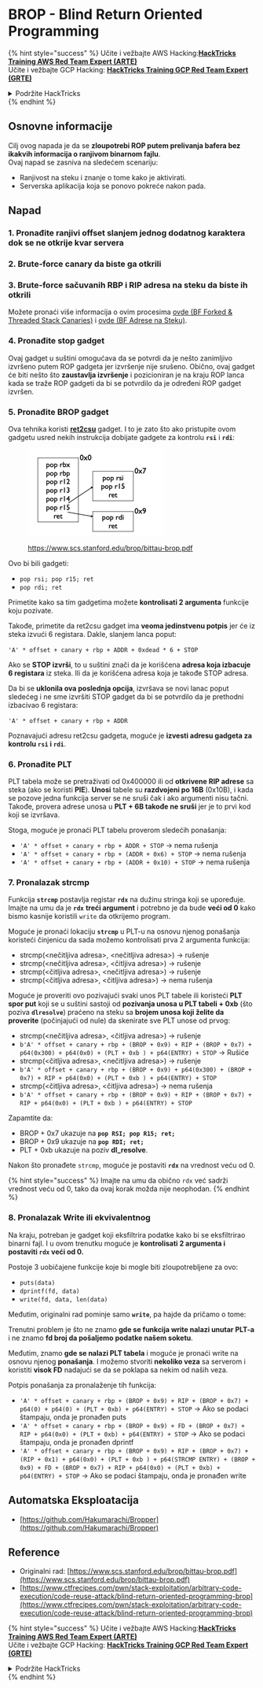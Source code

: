 # BROP - Blind Return Oriented Programming

{% hint style="success" %}
Učite i vežbajte AWS Hacking:<img src="../../.gitbook/assets/arte.png" alt="" data-size="line">[**HackTricks Training AWS Red Team Expert (ARTE)**](https://training.hacktricks.xyz/courses/arte)<img src="../../.gitbook/assets/arte.png" alt="" data-size="line">\
Učite i vežbajte GCP Hacking: <img src="../../.gitbook/assets/grte.png" alt="" data-size="line">[**HackTricks Training GCP Red Team Expert (GRTE)**<img src="../../.gitbook/assets/grte.png" alt="" data-size="line">](https://training.hacktricks.xyz/courses/grte)

<details>

<summary>Podržite HackTricks</summary>

* Proverite [**planove pretplate**](https://github.com/sponsors/carlospolop)!
* **Pridružite se** 💬 [**Discord grupi**](https://discord.gg/hRep4RUj7f) ili [**telegram grupi**](https://t.me/peass) ili **pratite** nas na **Twitteru** 🐦 [**@hacktricks\_live**](https://twitter.com/hacktricks\_live)**.**
* **Podelite hakerske trikove slanjem PR-ova na** [**HackTricks**](https://github.com/carlospolop/hacktricks) i [**HackTricks Cloud**](https://github.com/carlospolop/hacktricks-cloud) github repozitorijume.

</details>
{% endhint %}

## Osnovne informacije

Cilj ovog napada je da se **zloupotrebi ROP putem prelivanja bafera bez ikakvih informacija o ranjivom binarnom fajlu**.\
Ovaj napad se zasniva na sledećem scenariju:

* Ranjivost na steku i znanje o tome kako je aktivirati.
* Serverska aplikacija koja se ponovo pokreće nakon pada.

## Napad

### **1. Pronađite ranjivi offset** slanjem jednog dodatnog karaktera dok se ne otkrije kvar servera

### **2. Brute-force canary** da biste ga otkrili

### **3. Brute-force sačuvanih RBP i RIP** adresa na steku da biste ih otkrili

Možete pronaći više informacija o ovim procesima [ovde (BF Forked & Threaded Stack Canaries)](../common-binary-protections-and-bypasses/stack-canaries/bf-forked-stack-canaries.md) i [ovde (BF Adrese na Steku)](../common-binary-protections-and-bypasses/pie/bypassing-canary-and-pie.md).

### **4. Pronađite stop gadget**

Ovaj gadget u suštini omogućava da se potvrdi da je nešto zanimljivo izvršeno putem ROP gadgeta jer izvršenje nije srušeno. Obično, ovaj gadget će biti nešto što **zaustavlja izvršenje** i pozicioniran je na kraju ROP lanca kada se traže ROP gadgeti da bi se potvrdilo da je određeni ROP gadget izvršen.

### **5. Pronađite BROP gadget**

Ova tehnika koristi [**ret2csu**](ret2csu.md) gadget. I to je zato što ako pristupite ovom gadgetu usred nekih instrukcija dobijate gadgete za kontrolu **`rsi`** i **`rdi`**:

<figure><img src="../../.gitbook/assets/image (1) (1) (1) (1) (1) (1) (1) (1).png" alt="" width="278"><figcaption><p><a href="https://www.scs.stanford.edu/brop/bittau-brop.pdf">https://www.scs.stanford.edu/brop/bittau-brop.pdf</a></p></figcaption></figure>

Ovo bi bili gadgeti:

* `pop rsi; pop r15; ret`
* `pop rdi; ret`

Primetite kako sa tim gadgetima možete **kontrolisati 2 argumenta** funkcije koju pozivate.

Takođe, primetite da ret2csu gadget ima **veoma jedinstvenu potpis** jer će iz steka izvući 6 registara. Dakle, slanjem lanca poput:

`'A' * offset + canary + rbp + ADDR + 0xdead * 6 + STOP`

Ako se **STOP izvrši**, to u suštini znači da je korišćena **adresa koja izbacuje 6 registara** iz steka. Ili da je korišćena adresa koja je takođe STOP adresa.

Da bi se **uklonila ova poslednja opcija**, izvršava se novi lanac poput sledećeg i ne sme izvršiti STOP gadget da bi se potvrdilo da je prethodni izbacivao 6 registara:

`'A' * offset + canary + rbp + ADDR`

Poznavajući adresu ret2csu gadgeta, moguće je **izvesti adresu gadgeta za kontrolu `rsi` i `rdi`**.

### 6. Pronađite PLT

PLT tabela može se pretraživati od 0x400000 ili od **otkrivene RIP adrese** sa steka (ako se koristi **PIE**). **Unosi** tabele su **razdvojeni po 16B** (0x10B), i kada se pozove jedna funkcija server se ne sruši čak i ako argumenti nisu tačni. Takođe, provera adrese unosa u **PLT + 6B takođe ne sruši** jer je to prvi kod koji se izvršava.

Stoga, moguće je pronaći PLT tabelu proverom sledećih ponašanja:

* `'A' * offset + canary + rbp + ADDR + STOP` -> nema rušenja
* `'A' * offset + canary + rbp + (ADDR + 0x6) + STOP` -> nema rušenja
* `'A' * offset + canary + rbp + (ADDR + 0x10) + STOP` -> nema rušenja

### 7. Pronalazak strcmp

Funkcija **`strcmp`** postavlja registar **`rdx`** na dužinu stringa koji se upoređuje. Imajte na umu da je **`rdx`** **treći argument** i potrebno je da bude **veći od 0** kako bismo kasnije koristili `write` da otkrijemo program.

Moguće je pronaći lokaciju **`strcmp`** u PLT-u na osnovu njenog ponašanja koristeći činjenicu da sada možemo kontrolisati prva 2 argumenta funkcija:

* strcmp(\<nečitljiva adresa>, \<nečitljiva adresa>) -> rušenje
* strcmp(\<nečitljiva adresa>, \<čitljiva adresa>) -> rušenje
* strcmp(\<čitljiva adresa>, \<nečitljiva adresa>) -> rušenje
* strcmp(\<čitljiva adresa>, \<čitljiva adresa>) -> nema rušenja

Moguće je proveriti ovo pozivajući svaki unos PLT tabele ili koristeći **PLT spor put** koji se u suštini sastoji od **pozivanja unosa u PLT tabeli + 0xb** (što poziva **`dlresolve`**) praćeno na steku sa **brojem unosa koji želite da proverite** (počinjajući od nule) da skenirate sve PLT unose od prvog:

* strcmp(\<nečitljiva adresa>, \<čitljiva adresa>) -> rušenje
* `b'A' * offset + canary + rbp + (BROP + 0x9) + RIP + (BROP + 0x7) + p64(0x300) + p64(0x0) + (PLT + 0xb ) + p64(ENTRY) + STOP` -> Rušiće
* strcmp(\<čitljiva adresa>, \<nečitljiva adresa>) -> rušenje
* `b'A' * offset + canary + rbp + (BROP + 0x9) + p64(0x300) + (BROP + 0x7) + RIP + p64(0x0) + (PLT + 0xb ) + p64(ENTRY) + STOP`
* strcmp(\<čitljiva adresa>, \<čitljiva adresa>) -> nema rušenja
* `b'A' * offset + canary + rbp + (BROP + 0x9) + RIP + (BROP + 0x7) + RIP + p64(0x0) + (PLT + 0xb ) + p64(ENTRY) + STOP`

Zapamtite da:

* BROP + 0x7 ukazuje na **`pop RSI; pop R15; ret;`**
* BROP + 0x9 ukazuje na **`pop RDI; ret;`**
* PLT + 0xb ukazuje na poziv **dl\_resolve**.

Nakon što pronađete `strcmp`, moguće je postaviti **`rdx`** na vrednost veću od 0.

{% hint style="success" %}
Imajte na umu da obično `rdx` već sadrži vrednost veću od 0, tako da ovaj korak možda nije neophodan.
{% endhint %}

### 8. Pronalazak Write ili ekvivalentnog

Na kraju, potreban je gadget koji eksfiltrira podatke kako bi se eksfiltrirao binarni fajl. I u ovom trenutku moguće je **kontrolisati 2 argumenta i postaviti `rdx` veći od 0.**

Postoje 3 uobičajene funkcije koje bi mogle biti zloupotrebljene za ovo:

* `puts(data)`
* `dprintf(fd, data)`
* `write(fd, data, len(data)`

Međutim, originalni rad pominje samo **`write`**, pa hajde da pričamo o tome:

Trenutni problem je što ne znamo **gde se funkcija write nalazi unutar PLT-a** i ne znamo **fd broj da pošaljemo podatke našem soketu**.

Međutim, znamo **gde se nalazi PLT tabela** i moguće je pronaći write na osnovu njenog **ponašanja**. I možemo stvoriti **nekoliko veza** sa serverom i koristiti **visok FD** nadajući se da se poklapa sa nekim od naših veza.

Potpis ponašanja za pronalaženje tih funkcija:

* `'A' * offset + canary + rbp + (BROP + 0x9) + RIP + (BROP + 0x7) + p64(0) + p64(0) + (PLT + 0xb) + p64(ENTRY) + STOP` -> Ako se podaci štampaju, onda je pronađen puts
* `'A' * offset + canary + rbp + (BROP + 0x9) + FD + (BROP + 0x7) + RIP + p64(0x0) + (PLT + 0xb) + p64(ENTRY) + STOP` -> Ako se podaci štampaju, onda je pronađen dprintf
* `'A' * offset + canary + rbp + (BROP + 0x9) + RIP + (BROP + 0x7) + (RIP + 0x1) + p64(0x0) + (PLT + 0xb ) + p64(STRCMP ENTRY) + (BROP + 0x9) + FD + (BROP + 0x7) + RIP + p64(0x0) + (PLT + 0xb) + p64(ENTRY) + STOP` -> Ako se podaci štampaju, onda je pronađen write

## Automatska Eksploatacija

* [https://github.com/Hakumarachi/Bropper](https://github.com/Hakumarachi/Bropper)

## Reference

* Originalni rad: [https://www.scs.stanford.edu/brop/bittau-brop.pdf](https://www.scs.stanford.edu/brop/bittau-brop.pdf)
* [https://www.ctfrecipes.com/pwn/stack-exploitation/arbitrary-code-execution/code-reuse-attack/blind-return-oriented-programming-brop](https://www.ctfrecipes.com/pwn/stack-exploitation/arbitrary-code-execution/code-reuse-attack/blind-return-oriented-programming-brop)

{% hint style="success" %}
Učite i vežbajte AWS Hacking:<img src="../../.gitbook/assets/arte.png" alt="" data-size="line">[**HackTricks Training AWS Red Team Expert (ARTE)**](https://training.hacktricks.xyz/courses/arte)<img src="../../.gitbook/assets/arte.png" alt="" data-size="line">\
Učite i vežbajte GCP Hacking: <img src="../../.gitbook/assets/grte.png" alt="" data-size="line">[**HackTricks Training GCP Red Team Expert (GRTE)**<img src="../../.gitbook/assets/grte.png" alt="" data-size="line">](https://training.hacktricks.xyz/courses/grte)

<details>

<summary>Podržite HackTricks</summary>

* Proverite [**planove pretplate**](https://github.com/sponsors/carlospolop)!
* **Pridružite se** 💬 [**Discord grupi**](https://discord.gg/hRep4RUj7f) ili [**telegram grupi**](https://t.me/peass) ili **pratite** nas na **Twitteru** 🐦 [**@hacktricks\_live**](https://twitter.com/hacktricks\_live)**.**
* **Podelite hakerske trikove slanjem PR-ova na** [**HackTricks**](https://github.com/carlospolop/hacktricks) i [**HackTricks Cloud**](https://github.com/carlospolop/hacktricks-cloud) github repozitorijume.

</details>
{% endhint %}
